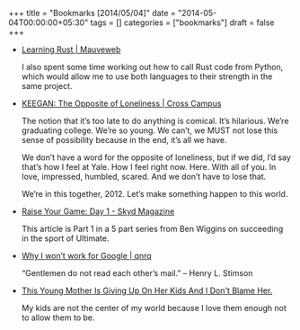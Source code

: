 +++
title = "Bookmarks [2014/05/04]"
date = "2014-05-04T00:00:00+05:30"
tags = []
categories = ["bookmarks"]
draft = false
+++

-   [Learning Rust | Mauveweb](http://mauveweb.co.uk/posts/2014/04/learning-rust.html)

    I also spent some time working out how to call Rust code from
    Python, which would allow me to use both languages to their strength
    in the same project.

-   [KEEGAN: The Opposite of Loneliness | Cross Campus](http://yaledailynews.com/crosscampus/2012/05/27/keegan-the-opposite-of-loneliness/)

    The notion that it’s too late to do anything is comical. It’s
    hilarious. We’re graduating college. We’re so young. We can’t, we
    MUST not lose this sense of possibility because in the end, it’s all
    we have.

    We don’t have a word for the opposite of loneliness, but if we did,
    I’d say that’s how I feel at Yale. How I feel right now. Here. With
    all of you. In love, impressed, humbled, scared. And we don’t have
    to lose that.

    We’re in this together, 2012. Let’s make something happen to this
    world.

-   [Raise Your Game: Day 1 - Skyd Magazine](http://skydmagazine.com/2012/01/raise-your-game-day-1/)

    This article is Part 1 in a 5 part series from Ben Wiggins on
    succeeding in the sport of Ultimate.

-   [Why I won’t work for Google | qnrq](http://qnrq.se/why-i-wont-work-for-google/)

    “Gentlemen do not read each other’s mail.” – Henry L. Stimson

-   [This Young Mother Is Giving Up On Her Kids And I Don't Blame Her.](http://www.umbrelr.com/young-mother-giving-kids-dont-blame-her/)

    My kids are not the center of my world because I love them enough
    not to allow them to be.
